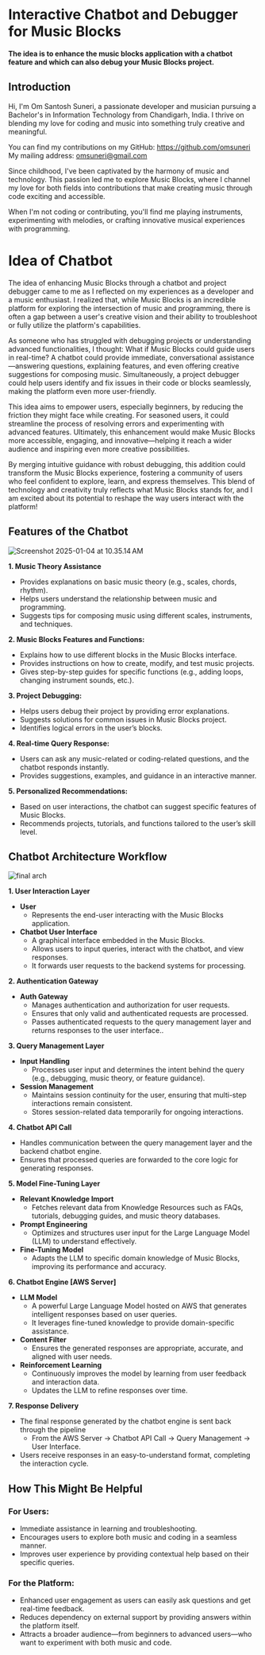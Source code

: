 # Interactive Chatbot and Debugger for Music Blocks
**The idea is to enhance the music blocks application with a chatbot feature and which can also debug your Music Blocks project.**
## **Introduction**

Hi, I'm Om Santosh Suneri, a passionate developer and musician pursuing a Bachelor's in Information Technology from Chandigarh, India. I thrive on blending my love for coding and music into something truly creative and meaningful.

You can find my contributions on my GitHub: https://github.com/omsuneri         
My mailing address: omsuneri@gmail.com


Since childhood, I've been captivated by the harmony of music and technology. This passion led me to explore Music Blocks, where I channel my love for both fields into contributions that make creating music through code exciting and accessible.

When I'm not coding or contributing, you'll find me playing instruments, experimenting with melodies, or crafting innovative musical experiences with programming. 

# **Idea of Chatbot**

The idea of enhancing Music Blocks through a chatbot and project debugger came to me as I reflected on my experiences as a developer and a music enthusiast. I realized that, while Music Blocks is an incredible platform for exploring the intersection of music and programming, there is often a gap between a user's creative vision and their ability to troubleshoot or fully utilize the platform's capabilities.

As someone who has struggled with debugging projects or understanding advanced functionalities, I thought: What if Music Blocks could guide users in real-time? A chatbot could provide immediate, conversational assistance—answering questions, explaining features, and even offering creative suggestions for composing music. Simultaneously, a project debugger could help users identify and fix issues in their code or blocks seamlessly, making the platform even more user-friendly.

This idea aims to empower users, especially beginners, by reducing the friction they might face while creating. For seasoned users, it could streamline the process of resolving errors and experimenting with advanced features. Ultimately, this enhancement would make Music Blocks more accessible, engaging, and innovative—helping it reach a wider audience and inspiring even more creative possibilities.

By merging intuitive guidance with robust debugging, this addition could transform the Music Blocks experience, fostering a community of users who feel confident to explore, learn, and express themselves. This blend of technology and creativity truly reflects what Music Blocks stands for, and I am excited about its potential to reshape the way users interact with the platform!

## **Features of the Chatbot**
![Screenshot 2025-01-04 at 10.35.14 AM](https://hackmd.io/_uploads/SJwM7HUIke.png)

**1. Music Theory Assistance**

* Provides explanations on basic music theory (e.g., scales, chords, rhythm).
* Helps users understand the relationship between music and programming.
* Suggests tips for composing music using different scales, instruments, and techniques.

**2. Music Blocks Features and Functions:**

* Explains how to use different blocks in the Music Blocks interface.
* Provides instructions on how to create, modify, and test music projects.
* Gives step-by-step guides for specific functions (e.g., adding loops, changing instrument sounds, etc.).

**3. Project Debugging:**

* Helps users debug their project by providing error explanations.
* Suggests solutions for common issues in Music Blocks project.
* Identifies logical errors in the user’s blocks.

**4. Real-time Query Response:**

* Users can ask any music-related or coding-related questions, and the chatbot responds instantly.
* Provides suggestions, examples, and guidance in an interactive manner.

**5. Personalized Recommendations:**

* Based on user interactions, the chatbot can suggest specific features of Music Blocks.
* Recommends projects, tutorials, and functions tailored to the user’s skill level.


## **Chatbot Architecture Workflow**
![final arch](https://hackmd.io/_uploads/rkWyEHL81e.png)


**1. User Interaction Layer**

* **User** 
    * Represents the end-user interacting with the Music Blocks application.
* **Chatbot User Interface**
    *  A graphical interface embedded in the Music Blocks.
    * Allows users to input queries, interact with the chatbot, and view responses.
    * It forwards user requests to the backend systems for processing.


**2. Authentication Gateway**
* **Auth Gateway**
    * Manages authentication and authorization for user requests.
    * Ensures that only valid and authenticated requests are processed.
    * Passes authenticated requests to the query management layer and returns responses to the user interface..

**3. Query Management Layer**

* **Input Handling**
    * Processes user input and determines the intent behind the query (e.g., debugging, music theory, or feature guidance).
* **Session Management**
    * Maintains session continuity for the user, ensuring that multi-step interactions remain consistent.
    * Stores session-related data temporarily for ongoing interactions.

**4. Chatbot API Call**

* Handles communication between the query management layer and the backend chatbot engine.
* Ensures that processed queries are forwarded to the core logic for generating responses.

**5. Model Fine-Tuning Layer**

* **Relevant Knowledge Import**
    * Fetches relevant data from Knowledge Resources such as FAQs, tutorials, debugging guides, and music theory databases.
* **Prompt Engineering**
    * Optimizes and structures user input for the Large Language Model (LLM) to understand effectively.
* **Fine-Tuning Model**
    * Adapts the LLM to specific domain knowledge of Music Blocks, improving its performance and accuracy.

**6. Chatbot Engine [AWS Server]**

* **LLM Model**
    * A powerful Large Language Model hosted on AWS that generates intelligent responses based on user queries.
    * It leverages fine-tuned knowledge to provide domain-specific assistance.
* **Content Filter**
    * Ensures the generated responses are appropriate, accurate, and aligned with user needs.
* **Reinforcement Learning**
    * Continuously improves the model by learning from user feedback and interaction data.
    * Updates the LLM to refine responses over time.

**7. Response Delivery**

* The final response generated by the chatbot engine is sent back through the pipeline
    * From the AWS Server → Chatbot API Call → Query Management → User Interface.
* Users receive responses in an easy-to-understand format, completing the interaction cycle.



## **How This Might Be Helpful**
### For Users:
* Immediate assistance in learning and troubleshooting.
* Encourages users to explore both music and coding in a seamless manner.
* Improves user experience by providing contextual help based on their specific queries.

### For the Platform:
* Enhanced user engagement as users can easily ask questions and get real-time feedback.
* Reduces dependency on external support by providing answers within the platform itself.
* Attracts a broader audience—from beginners to advanced users—who want to experiment with both music and code.


          
